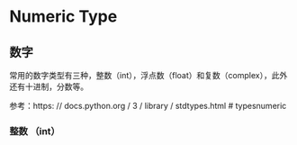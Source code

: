 # Numeric Type

## 数字
常用的数字类型有三种，整数（int），浮点数（float）和复数（complex），此外还有十进制，分数等。

参考：https: // docs.python.org / 3 / library / stdtypes.html  # typesnumeric

### 整数 （int）
